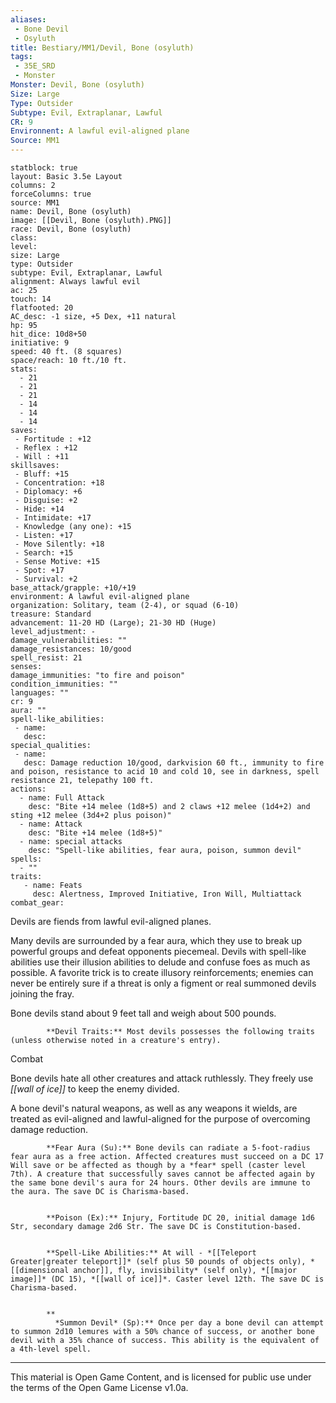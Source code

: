 ```yaml
---
aliases: 
 - Bone Devil
 - Osyluth
title: Bestiary/MM1/Devil, Bone (osyluth)
tags: 
 - 35E_SRD
 - Monster
Monster: Devil, Bone (osyluth)
Size: Large
Type: Outsider
Subtype: Evil, Extraplanar, Lawful
CR: 9
Environnent: A lawful evil-aligned plane
Source: MM1
---
```


```statblock
statblock: true
layout: Basic 3.5e Layout
columns: 2
forceColumns: true
source: MM1 
name: Devil, Bone (osyluth)
image: [[Devil, Bone (osyluth).PNG]]
race: Devil, Bone (osyluth)
class: 
level: 
size: Large
type: Outsider
subtype: Evil, Extraplanar, Lawful
alignment: Always lawful evil
ac: 25
touch: 14
flatfooted: 20
AC_desc: -1 size, +5 Dex, +11 natural
hp: 95
hit_dice: 10d8+50
initiative: 9
speed: 40 ft. (8 squares)
space/reach: 10 ft./10 ft.
stats:
  - 21
  - 21
  - 21
  - 14
  - 14
  - 14
saves:
 - Fortitude : +12
 - Reflex : +12
 - Will : +11
skillsaves:
 - Bluff: +15
 - Concentration: +18
 - Diplomacy: +6
 - Disguise: +2
 - Hide: +14
 - Intimidate: +17
 - Knowledge (any one): +15
 - Listen: +17
 - Move Silently: +18
 - Search: +15
 - Sense Motive: +15
 - Spot: +17
 - Survival: +2
base_attack/grapple: +10/+19
environment: A lawful evil-aligned plane
organization: Solitary, team (2-4), or squad (6-10)
treasure: Standard
advancement: 11-20 HD (Large); 21-30 HD (Huge)
level_adjustment: -
damage_vulnerabilities: ""
damage_resistances: 10/good
spell_resist: 21
senses: 
damage_immunities: "to fire and poison"
condition_immunities: ""
languages: ""
cr: 9
aura: ""
spell-like_abilities:
 - name: 
   desc: 
special_qualities:
 - name:
   desc: Damage reduction 10/good, darkvision 60 ft., immunity to fire and poison, resistance to acid 10 and cold 10, see in darkness, spell resistance 21, telepathy 100 ft.
actions:
  - name: Full Attack
    desc: "Bite +14 melee (1d8+5) and 2 claws +12 melee (1d4+2) and sting +12 melee (3d4+2 plus poison)"
  - name: Attack
    desc: "Bite +14 melee (1d8+5)"
  - name: special attacks
    desc: "Spell-like abilities, fear aura, poison, summon devil"
spells:
  - ""
traits:
   - name: Feats
     desc: Alertness, Improved Initiative, Iron Will, Multiattack
combat_gear:  
```


Devils are fiends from lawful evil-aligned planes.

Many devils are surrounded by a fear aura, which they use to break up powerful groups and defeat opponents piecemeal. Devils with spell-like abilities use their illusion abilities to delude and confuse foes as much as possible. A favorite trick is to create illusory reinforcements; enemies can never be entirely sure if a threat is only a figment or real summoned devils joining the fray.

Bone devils stand about 9 feet tall and weigh about 500 pounds.


            **Devil Traits:** Most devils possesses the following traits (unless otherwise noted in a creature's entry).

Combat

Bone devils hate all other creatures and attack ruthlessly. They freely use *[[wall of ice]]* to keep the enemy divided.

A bone devil's natural weapons, as well as any weapons it wields, are treated as evil-aligned and lawful-aligned for the purpose of overcoming damage reduction.


            **Fear Aura (Su):** Bone devils can radiate a 5-foot-radius fear aura as a free action. Affected creatures must succeed on a DC 17 Will save or be affected as though by a *fear* spell (caster level 7th). A creature that successfully saves cannot be affected again by the same bone devil's aura for 24 hours. Other devils are immune to the aura. The save DC is Charisma-based.


            **Poison (Ex):** Injury, Fortitude DC 20, initial damage 1d6 Str, secondary damage 2d6 Str. The save DC is Constitution-based.


            **Spell-Like Abilities:** At will - *[[Teleport Greater|greater teleport]]* (self plus 50 pounds of objects only), *[[dimensional anchor]], fly, invisibility* (self only), *[[major image]]* (DC 15), *[[wall of ice]]*. Caster level 12th. The save DC is Charisma-based.


            **
              *Summon Devil* (Sp):** Once per day a bone devil can attempt to summon 2d10 lemures with a 50% chance of success, or another bone devil with a 35% chance of success. This ability is the equivalent of a 4th-level spell.

---

This material is Open Game Content, and is licensed for public use under the terms of the Open Game License v1.0a.
